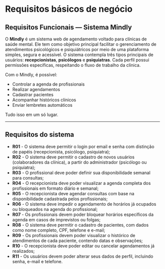 # Requisitos básicos de negócio

## Requisitos Funcionais — Sistema Mindly

O **Mindly** é um sistema web de agendamento voltado para clínicas de saúde mental. Ele tem como objetivo principal facilitar o gerenciamento de atendimentos psicológicos e psiquiátricos por meio de uma plataforma simples, segura e acessível. O sistema contempla três tipos principais de usuários: **recepcionistas**, **psicólogos** e **psiquiatras**. Cada perfil possui permissões específicas, respeitando o fluxo de trabalho da clínica.

Com o Mindly, é possível:

- Controlar a agenda de profissionais
- Realizar agendamentos
- Cadastrar pacientes
- Acompanhar históricos clínicos
- Enviar lembretes automáticos

Tudo isso em um só lugar.

---

## Requisitos do sistema

- **R01** - O sistema deve permitir o login por email e senha com distinção de papéis (recepcionista, psicólogo, psiquiatra);
- **R02** - O sistema deve permitir o cadastro de novos usuários (colaboradores da clínica), a partir do administrador (psicólogo ou psiquiatra);
- **R03** - O profissional deve poder definir sua disponibilidade semanal para consultas;
- **R04** - O recepcionista deve poder visualizar a agenda completa dos profissionais em formato diário e semanal;
- **R05** - O recepcionista deve agendar consultas com base na disponibilidade cadastrada pelos profissionais;
- **R06** - O sistema deve impedir o agendamento de horários já ocupados ou bloqueados na agenda do profissional;
- **R07** - Os profissionais devem poder bloquear horários específicos da agenda em casos de imprevistos ou folgas;
- **R08** - O sistema deve permitir o cadastro de pacientes, com dados como nome completo, CPF, telefone e e-mail;
- **R09** - Os profissionais devem poder visualizar o histórico de atendimentos de cada paciente, contendo datas e observações;
- **R10** - O recepcionista deve poder editar ou cancelar agendamentos já realizados;
- **R11** - Os usuários devem poder alterar seus dados de perfil, incluindo senha, e-mail e telefone.